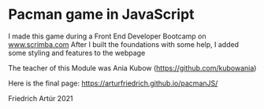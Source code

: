 # Pacman game in JavaScript

I made this game during a Front End Developer Bootcamp on www.scrimba.com After I built the foundations with some help, I added some styling and features to the webpage

The teacher of this Module was Ania Kubow (https://github.com/kubowania)

Here is the final page: https://arturfriedrich.github.io/pacmanJS/

Friedrich Artúr 2021

